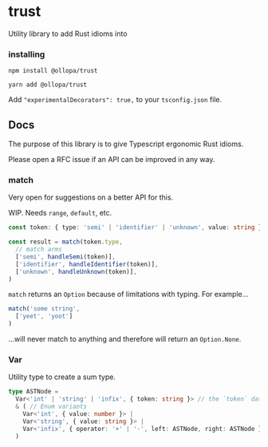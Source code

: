 # trust

Utility library to add Rust idioms into 

### installing

```
npm install @ollopa/trust
```

```
yarn add @ollopa/trust
```

Add `"experimentalDecorators": true,` to your `tsconfig.json` file.


## Docs

The purpose of this library is to give Typescript ergonomic Rust idioms. 

Please open a RFC issue if an API can be improved in any way.

### match

Very open for suggestions on a better API for this.

WIP. Needs `range`, `default`, etc.

```typescript
const token: { type: 'semi' | 'identifier' | 'unknown', value: string } = getToken()

const result = match(token.type,
  // match arms
  ['semi', handleSemi(token)],
  ['identifier', handleIdentifier(token)],
  ['unknown', handleUnknown(token)],
)


```

`match` returns an `Option` because of limitations with typing. For example...

```typescript
match('some string',
  ['yeet', 'yoot']
)
```

...will never match to anything and therefore will return an `Option.None`.

### Var

Utility type to create a sum type.

```typescript
type ASTNode = 
  Var<'int' | 'string' | 'infix', { token: string }> // the `token` data is common across all nodes
  & ( // Enum variants
    Var<'int', { value: number }> | 
    Var<'string', { value: string }> |
    Var<'infix', { operator: '+' | '-', left: ASTNode, right: ASTNode }> 
  )
```